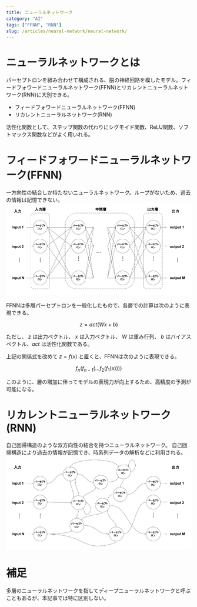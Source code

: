 ```yaml
---
title: ニューラルネットワーク
category: "AI"
tags: ["FFNN", "RNN"]
slug: /articles/neural-network/neural-network/
---
```



# ニューラルネットワークとは
パーセプトロンを組み合わせて構成される、脳の神経回路を模したモデル。フィードフォワードニューラルネットワーク(FFNN)とリカレントニューラルネットワーク(RNN)に大別できる。

+ フィードフォワードニューラルネットワーク(FFNN)
+ リカレントニューラルネットワーク(RNN)

活性化関数として、ステップ関数の代わりにシグモイド関数、ReLU関数、ソフトマックス関数などがよく用いれる。

# フィードフォワードニューラルネットワーク(FFNN)
一方向性の結合しか持たないニューラルネットワーク。ループがないため、過去の情報は記憶できない。
![フィードフォワードニューラルネットワーク](./multi-layer-perceptron.png)

FFNNは多層パーセプトロンを一般化したもので、各層での計算は次のように表現できる。

$$
z = act(Wx + b)
$$

ただし、 $z$ は出力ベクトル、 $x$ は入力ベクトル、 $W$ は重み行列、 $b$ はバイアスベクトル、$act$ は活性化関数である。

上記の関係式を改めて $z = f(x)$ と置くと、FFNNは次のように表現できる。 

$$
f_n(f_{n-1}(...f_2(f_1(x))))
$$

このように、層の増加に伴ってモデルの表現力が向上するため、高精度の予測が可能になる。

# リカレントニューラルネットワーク(RNN)
自己回帰構造のような双方向性の結合を持つニューラルネットワーク。
自己回帰構造により過去の情報が記憶でき、時系列データの解析などに利用される。
![リカレントニューラルネットワーク](./recurrent-neural-network.png)

# 補足
多層のニューラルネットワークを指してディープニューラルネットワークと呼ぶこともあるが、本記事では特に区別しない。